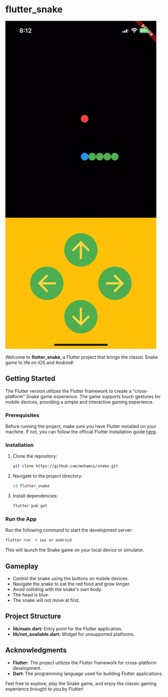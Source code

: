 # flutter_snake

![Flutter Snake](assets/flutter_snake.gif)

Welcome to **flutter_snake**, a Flutter project that brings the classic Snake game to life on iOS and Android!

## Getting Started

The Flutter version utilizes the Flutter framework to create a "cross-platform" Snake game experience. The game supports touch gestures for mobile devices, providing a simple and interactive gaming experience.

### Prerequisites

Before running the project, make sure you have Flutter installed on your machine. If not, you can follow the official Flutter installation guide [here](https://flutter.dev/docs/get-started/install).

### Installation

1. Clone the repository:

   ```bash
   git clone https://github.com/mohamis/snake.git
   ```

2. Navigate to the project directory:

   ```bash
   cd flutter_snake
   ```

3. Install dependencies:

   ```bash
   flutter pub get
   ```

### Run the App

Run the following command to start the development server:

```bash
flutter run -d ios or android
```

This will launch the Snake game on your local device or simulator.

## Gameplay

- Control the snake using the buttons on mobile devices.
- Navigate the snake to eat the red food and grow longer.
- Avoid colliding with the snake's own body.
- The head is blue.
- The snake will not move at first.

## Project Structure

- **lib/main.dart:** Entry point for the Flutter application.
- **lib/not_available.dart:** Widget for unsupported platforms.

## Acknowledgments

- **Flutter:** The project utilizes the Flutter framework for cross-platform development.
- **Dart:** The programming language used for building Flutter applications.

Feel free to explore, play the Snake game, and enjoy the classic gaming experience brought to you by Flutter!
